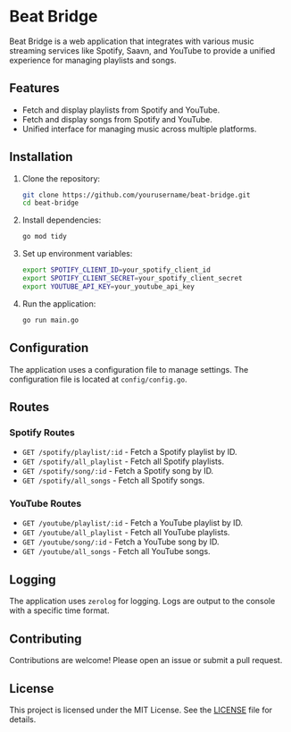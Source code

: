 # Beat Bridge

Beat Bridge is a web application that integrates with various music streaming services like Spotify, Saavn, and YouTube to provide a unified experience for managing playlists and songs.

## Features

- Fetch and display playlists from Spotify and YouTube.
- Fetch and display songs from Spotify and YouTube.
- Unified interface for managing music across multiple platforms.

## Installation

1. Clone the repository:
    ```sh
    git clone https://github.com/yourusername/beat-bridge.git
    cd beat-bridge
    ```

2. Install dependencies:
    ```sh
    go mod tidy
    ```

3. Set up environment variables:
    ```sh
    export SPOTIFY_CLIENT_ID=your_spotify_client_id
    export SPOTIFY_CLIENT_SECRET=your_spotify_client_secret
    export YOUTUBE_API_KEY=your_youtube_api_key
    ```

4. Run the application:
    ```sh
    go run main.go
    ```

## Configuration

The application uses a configuration file to manage settings. The configuration file is located at `config/config.go`.

## Routes

### Spotify Routes

- `GET /spotify/playlist/:id` - Fetch a Spotify playlist by ID.
- `GET /spotify/all_playlist` - Fetch all Spotify playlists.
- `GET /spotify/song/:id` - Fetch a Spotify song by ID.
- `GET /spotify/all_songs` - Fetch all Spotify songs.

### YouTube Routes

- `GET /youtube/playlist/:id` - Fetch a YouTube playlist by ID.
- `GET /youtube/all_playlist` - Fetch all YouTube playlists.
- `GET /youtube/song/:id` - Fetch a YouTube song by ID.
- `GET /youtube/all_songs` - Fetch all YouTube songs.

## Logging

The application uses `zerolog` for logging. Logs are output to the console with a specific time format.

## Contributing

Contributions are welcome! Please open an issue or submit a pull request.

## License

This project is licensed under the MIT License. See the [LICENSE](LICENSE) file for details.